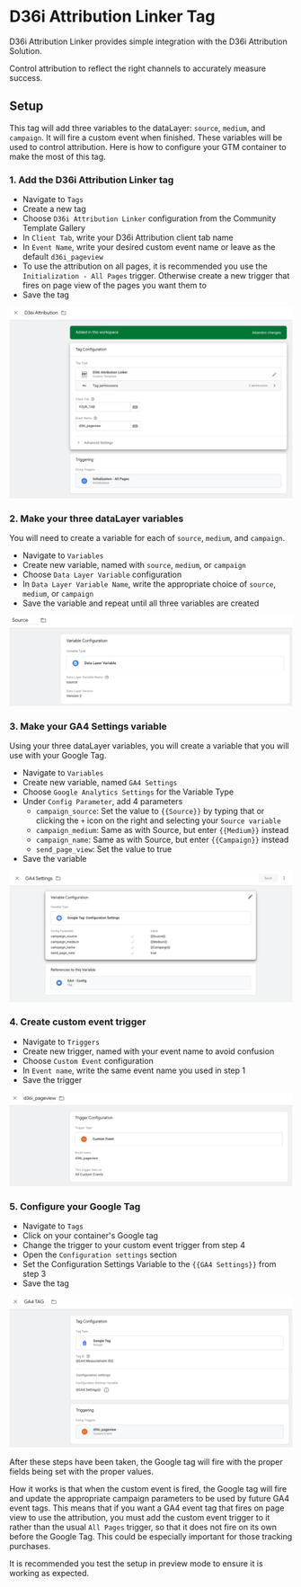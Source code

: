 # D36i Attribution Linker Tag

D36i Attribution Linker provides simple integration with the D36i Attribution Solution.

Control attribution to reflect the right channels to accurately measure success.

## Setup

This tag will add three variables to the dataLayer: `source`, `medium`, and `campaign`. It will fire a custom event when finished. These variables will be used to control attribution. Here is how to configure your GTM container to make the most of this tag.

### 1. Add the D36i Attribution Linker tag

- Navigate to `Tags`
- Create a new tag
- Choose `D36i Attribution Linker` configuration from the Community Template Gallery
- In `Client Tab`, write your D36i Attribution client tab name
- In `Event Name`, write your desired custom event name or leave as the default `d36i_pageview`
- To use the attribution on all pages, it is recommended you use the `Initialization - All Pages` trigger. Otherwise create a new trigger that fires on page view of the pages you want them to
- Save the tag

![Example Attribution Tag](./images/AttributionTag.png)

### 2. Make your three dataLayer variables

You will need to create a variable for each of `source`, `medium`, and `campaign`.

- Navigate to `Variables`
- Create new variable, named with `source`, `medium`, or `campaign`
- Choose `Data Layer Variable` configuration
- In `Data Layer Variable Name`, write the appropriate choice of `source`, `medium`, or `campaign`
- Save the variable and repeat until all three variables are created

![Example Source Variable](./images/sourceVariable.png)

### 3. Make your GA4 Settings variable

Using your three dataLayer variables, you will create a variable that you will use with your Google Tag.

- Navigate to `Variables`
- Create new variable, named `GA4 Settings`
- Choose `Google Analytics Settings` for the Variable Type
- Under `Config Parameter`, add 4 parameters
    - `campaign_source`: Set the value to `{{Source}}` by typing that or clicking the `+` icon on the right and selecting your `Source variable`
    - `campaign_medium`: Same as with Source, but enter `{{Medium}}` instead
    - `campaign_name`: Same as with Source, but enter `{{Campaign}}` instead
    - `send_page_view`: Set the value to true
- Save the variable

![Example GA4 Settings Variable](./images/GA4Settings.png)

### 4. Create custom event trigger

- Navigate to `Triggers`
- Create new trigger, named with your event name to avoid confusion
- Choose `Custom Event` configuration
- In `Event name`, write the same event name you used in step 1
- Save the trigger

![Example d36i_pageview event](./images/d36i_pageview.png)

### 5. Configure your Google Tag

- Navigate to `Tags`
- Click on your container's Google tag
- Change the trigger to your custom event trigger from step 4
- Open the `Configuration settings` section
- Set the Configuration Settings Variable to the `{{GA4 Settings}}` from step 3
- Save the tag

![Example Google Tag](./images/GoogleTag.png)

After these steps have been taken, the Google tag will fire with the proper fields being set with the proper values.

How it works is that when the custom event is fired, the Google tag will fire and update the appropriate campaign parameters to be used by future GA4 event tags. This means that if you want a GA4 event tag that fires on page view to use the attribution, you must add the custom event trigger to it rather than the usual `All Pages` trigger, so that it does not fire on its own before the Google Tag. This could be especially important for those tracking purchases.

It is recommended you test the setup in preview mode to ensure it is working as expected.